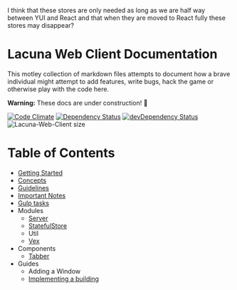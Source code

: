 I think that these stores are only needed as long as we are half
way between YUI and React and that when they are moved to React
fully these stores may disappear?
# Lacuna Web Client Documentation

This motley collection of markdown files attempts to document how a brave individual might attempt to add features, write bugs, hack the game or otherwise play with the code here.

**Warning:** These docs are under construction! :construction:

[![Code Climate](https://codeclimate.com/github/plainblack/Lacuna-Web-Client/badges/gpa.svg)](https://codeclimate.com/github/plainblack/Lacuna-Web-Client)
[![Dependency Status](https://david-dm.org/plainblack/Lacuna-Web-Client.svg)](https://david-dm.org/plainblack/Lacuna-Web-Client)
[![devDependency Status](https://david-dm.org/plainblack/Lacuna-Web-Client/dev-status.svg)](https://david-dm.org/plainblack/Lacuna-Web-Client#info=devDependencies)
![Lacuna-Web-Client size](https://reposs.herokuapp.com/?path=plainblack/Lacuna-Web-Client)

# Table of Contents

- [Getting Started](getting-started.md)
- [Concepts](concepts.md)
- [Guidelines](guidelines.md)
- [Important Notes](important-notes.md)
- [Gulp tasks](gulp-tasks.md)
- Modules
    - [Server](modules/server.md)
    - [StatefulStore](modules/stateful-store.md)
    - Util
    - [Vex](modules/vex.md)
- Components
    - [Tabber](components/tabber.md)
- Guides
    - Adding a Window
    - [Implementing a building](guides/implementing-a-building.md)
